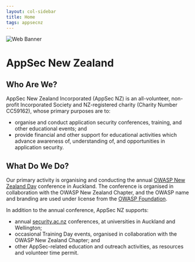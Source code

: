 ```yaml
---
layout: col-sidebar
title: Home
tags: appsecnz
---
```


![Web Banner](/assets/images/AppSecNZ_Web_Banner.png)

# AppSec New Zealand

## Who Are We?

AppSec New Zealand Incorporated (AppSec NZ) is an all-volunteer, non-profit Incorporated Society and NZ-registered charity (Charity Number CC59162), whose primary purposes are to:

* organise and conduct application security conferences, training, and other educational events; and
* provide financial and other support for educational activities which advance awareness of, understanding of, and opportunities in application security.

## What Do We Do?

Our primary activity is organising and conducting the annual [OWASP New Zealand Day](conference/index.md) conference in Auckland. The conference is organised in collaboration with the OWASP New Zealand Chapter, and the OWASP name and branding are used under license from the [OWASP Foundation](https://owasp.org).

In addition to the annual conference, AppSec NZ supports:

* annual [security.ac.nz](https://security.ac.nz) conferences, at universities in Auckland and Wellington; 
* occasional Training Day events, organised in collaboration with the OWASP New Zealand Chapter; and
* other AppSec-related education and outreach activities, as resources and volunteer time permit.
